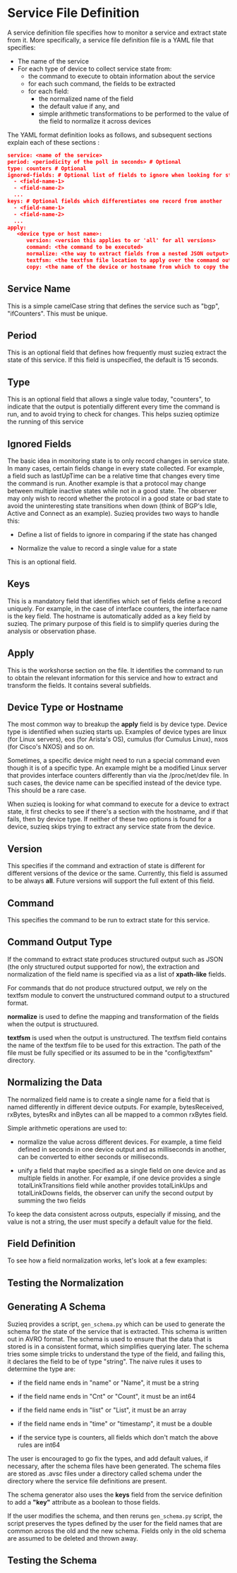 # Service File Definition #

A service definition file specifies how to monitor a service and extract state from it. More specifically, a service file definition file is a YAML file that specifies:
  * The name of the service
  * For each type of device to collect service state from:
      * the command to execute to obtain information about the service
      * for each such command, the fields to be extracted
	  * for each field:
    	  * the normalized name of the field
		  * the default value if any, and 
		  * simple arithmetic transformations to be performed to the value of the field to normalize it across devices

The YAML format definition looks as follows, and subsequent sections explain each of these sections :

``` json
service: <name of the service>
period: <periodicity of the poll in seconds> # Optional
type: counters # Optional
ignored-fields: # Optional list of fields to ignore when looking for state changes
  - <field-name-1>
  - <field-name-2>
  ...
keys: # Optional fields which differentiates one record from another
  - <field-name-1>
  - <field-name-2>
  ...
apply:
   <device type or host name>:
      version: <version this applies to or 'all' for all versions>
	  command: <the command to be executed>
	  normalize: <the way to extract fields from a nested JSON output>
	  textfsm: <the textfsm file location to apply over the command output>
	  copy: <the name of the device or hostname from which to copy the commands and fields for this service>
```

## Service Name ##
This is a simple camelCase string that defines the service such as "bgp", "ifCounters". This must be unique.

## Period ##

This is an optional field that defines how frequently must suzieq extract the state of this service. If this field is unspecified, the default is 15 seconds. 

## Type ##
This is an optional field that allows a single value today, "counters", to indicate that the output is potentially different every time the command is run, and to avoid trying to check for changes. This helps suzieq optimize the running of this service

## Ignored Fields ##

The basic idea in monitoring state is to only record changes in service state. In many cases, certain fields change in every state collected. For example, a field such as lastUpTime can be a relative time that changes every time the command is run. Another example is that a protocol may change between multiple inactive states while not in a good state. The observer may only wish to record whether the protocol in a good state or bad state to avoid the uninteresting state transitions when down (think of BGP's Idle, Active and Connect as an example). Suzieq provides two ways to handle this:

* Define a list of fields to ignore in comparing if the state has changed

* Normalize the value to record a single value for a state
	
This is an optional field.

## Keys ##

This is a mandatory field that identifies which set of fields define a record uniquely. For example, in the case of interface counters, the interface name is the key field. The hostname is automatically added as a key field by suzieq. The primary purpose of this field is to simplify queries during the analysis or observation phase.

## Apply ##

This is the workshorse section on the file. It identifies the command to run to obtain the relevant information for this service and how to extract and transform the fields. It contains several subfields. 

## Device Type or Hostname ##

The most common way to breakup the **apply** field is by device type. Device type is identified when suzieq starts up. Examples of device types are linux (for Linux servers), eos (for Arista's OS), cumulus (for Cumulus Linux), nxos (for Cisco's NXOS) and so on. 

Sometimes, a specific device might need to run a special command even though it is of a specific type. An example might be a modified Linux server that provides interface counters differently than via the /proc/net/dev file. In such cases, the device name can be specified instead of the device type. This should be a rare case.

When suzieq is looking for what command to execute for a device to extract state, it first checks to see if there's a section with the hostname, and if that fails, then by device type. If neither of these two options is found for a device, suzieq skips trying to extract any service state from the device.

## Version ##

This specifies if the command and extraction of state is different for different versions of the device or the same. Currently, this field is assumed to be always **all**. Future versions will support the full extent of this field.

## Command ##

This specifies the command to be run to extract state for this service. 

## Command Output Type ##

If the command to extract state produces structured output such as JSON (the only structured output supported for now), the extraction and normalization of the field name is specified via as a list of **xpath-like** fields.

For commands that do not produce structured output, we rely on the textfsm module to convert the unstructured command output to a structured format.

**normalize** is used to define the mapping and transformation of the fields when the output is structuured. 

**textfsm** is used when the output is unstructured. The textfsm field contains the name of the textfsm file to be used for this extraction. The path of the file must be fully specified or its assumed to be in the "config/textfsm" directory.

## Normalizing the Data ##

The normalized field name is to create a single name for a field that is named differently in different device outputs. For example, bytesReceived, rxBytes, bytesRx and inBytes can all be mapped to a common rxBytes field. 

Simple arithmetic operations are used to:

* normalize the value across different devices. For example, a time field defined in seconds in one device output and as milliseconds in another, can be converted to either seconds or milliseconds. 

* unify a field that maybe specified as a single field on one device and as multiple fields in another. For example, if one device provides a single totalLinkTransitions field while another provides totalLinkUps and totalLinkDowns fields, the observer can unify the second output by summing the two fields


To keep the data consistent across outputs, especially if missing, and the value is not a string, the user must specify a default value for the field.

## Field Definition ##

To see how a field normalization works, let's look at a few examples:

## Testing the Normalization ##

## Generating A Schema ##

Suzieq provides a script, `gen_schema.py` which can be used to generate the schema for the state of the service that is extracted. This schema is written out in AVRO format. The schema is used to ensure that the data that is stored is in a consistent format, which simplifies querying later. The schema tries some simple tricks to understand the type of the field, and failing this, it declares the field to be of type "string". The naive rules it uses to determine the type are:

* if the field name ends in "name" or "Name", it must be a string

* if the field name ends in "Cnt" or "Count", it must be an int64

* if the field name ends in "list" or "List", it must be an array

* if the field name ends in "time" or "timestamp", it must be a double

* if the service type is counters, all fields which don't match the above rules are int64

	
The user is encouraged to go fix the types, and add default values, if necessary, after the schema files have been generated. The schema files are stored as .avsc files under a directory called schema under the directory where the service file definitions are present.

The schema generator also uses the **keys** field from the service definition to add a **"key"** attribute as a boolean to those fields.

If the user modifies the schema, and then reruns `gen_schema.py` script, the script preserves the types defined by the user for the field names that are common across the old and the new schema. Fields only in the old schema are assumed to be deleted and thrown away.

## Testing the Schema ##
